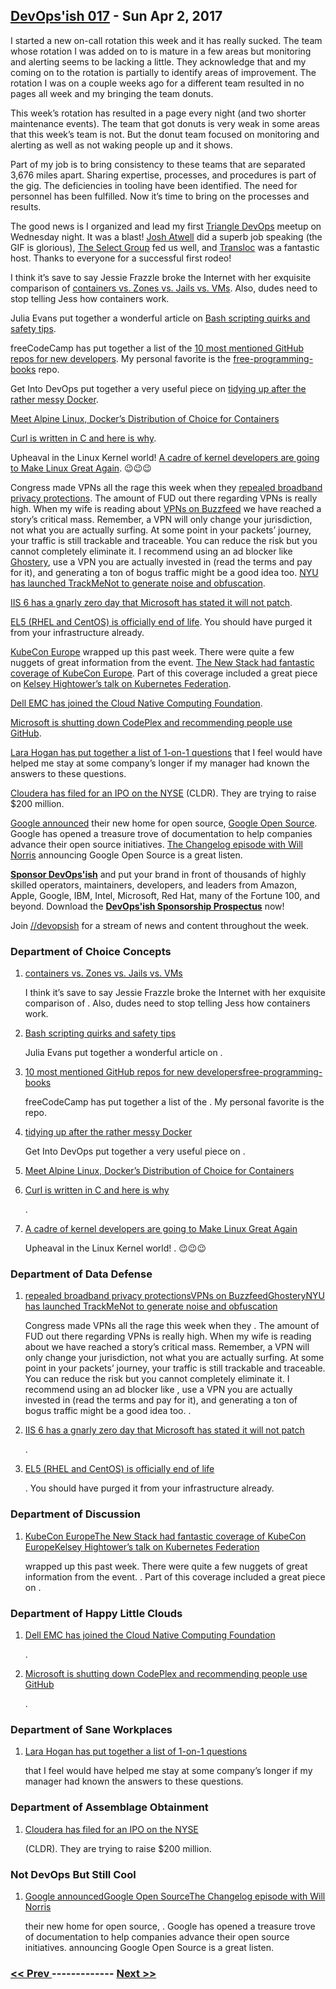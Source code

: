## [DevOps'ish 017](https://devopsish.com/017) - Sun Apr 2, 2017

I started a new on-call rotation this week and it has really sucked. The team whose rotation I was added on to is mature in a few areas but monitoring and alerting seems to be lacking a little. They acknowledge that and my coming on to the rotation is partially to identify areas of improvement. The rotation I was on a couple weeks ago for a different team resulted in no pages all week and my bringing the team donuts.

This week’s rotation has resulted in a page every night (and two shorter maintenance events). The team that got donuts is very weak in some areas that this week’s team is not. But the donut team focused on monitoring and alerting as well as not waking people up and it shows.

Part of my job is to bring consistency to these teams that are separated 3,676 miles apart. Sharing expertise, processes, and procedures is part of the gig. The deficiencies in tooling have been identified. The need for personnel has been fulfilled. Now it’s time to bring on the processes and results.

The good news is I organized and lead my first <a href="https://tridevops.com">Triangle DevOps</a> meetup on Wednesday night. It was a blast! <a href="https://twitter.com/Josh_Atwell">Josh Atwell</a> did a superb job speaking (the GIF is glorious), <a href="http://www.selectgroup.com/">The Select Group</a> fed us well, and <a href="http://transloc.com/">Transloc</a> was a fantastic host. Thanks to everyone for a successful first rodeo!

I think it’s save to say Jessie Frazzle broke the Internet with her exquisite comparison of <a href="https://blog.jessfraz.com/post/containers-zones-jails-vms/">containers vs. Zones vs. Jails vs. VMs</a>. Also, dudes need to stop telling Jess how containers work.

Julia Evans put together a wonderful article on <a href="http://jvns.ca/blog/2017/03/26/bash-quirks/">Bash scripting quirks and safety tips</a>.

freeCodeCamp has put together a list of the <a href="https://medium.freecodecamp.com/the-10-github-repos-people-mention-the-most-in-freecodecamps-main-chat-room-189750600fa4">10 most mentioned GitHub repos for new developers</a>. My personal favorite is the <a href="https://github.com/vhf/free-programming-books">free-programming-books</a> repo.

Get Into DevOps put together a very useful piece on <a href="https://getintodevops.com/blog/keeping-the-whale-happy-how-to-clean-up-after-docker">tidying up after the rather messy Docker</a>.

<a href="https://thenewstack.io/alpine-linux-heart-docker/">Meet Alpine Linux, Docker’s Distribution of Choice for Containers</a>

<a href="https://daniel.haxx.se/blog/2017/03/27/curl-is-c/">Curl is written in C and here is why</a>.

Upheaval in the Linux Kernel world! <a href="https://lkml.org/lkml/2017/3/31/641">A cadre of kernel developers are going to Make Linux Great Again</a>. 😉😉😉

Congress made VPNs all the rage this week when they <a href="http://www.dslreports.com/shownews/The-GOP-Just-Killed-Consumer-Broadband-Privacy-Protections-139244">repealed broadband privacy protections</a>. The amount of FUD out there regarding VPNs is really high. When my wife is reading about <a href="https://www.buzzfeed.com/nicolenguyen/how-to-keep-your-browsing-history-actually-private">VPNs on Buzzfeed</a> we have reached a story’s critical mass. Remember, a VPN will only change your jurisdiction, not what you are actually surfing. At some point in your packets’ journey, your traffic is still trackable and traceable. You can reduce the risk but you cannot completely eliminate it. I recommend using an ad blocker like <a href="https://www.ghostery.com/">Ghostery</a>, use a VPN you are actually invested in (read the terms and pay for it), and generating a ton of bogus traffic might be a good idea too. <a href="https://cs.nyu.edu/trackmenot/">NYU has launched TrackMeNot to generate noise and obfuscation</a>.

<a href="http://www.pcworld.com/article/3186748/security/millions-of-websites-affected-by-unpatched-flaw-in-microsoft-iis-6-web-server.html">IIS 6 has a gnarly zero day that Microsoft has stated it will not patch</a>.

<a href="https://access.redhat.com/support/policy/updates/errata">EL5 (RHEL and CentOS) is officially end of life</a>. You should have purged it from your infrastructure already.

<a href="http://events.linuxfoundation.org/events/cloudnativecon-and-kubecon-europe">KubeCon Europe</a> wrapped up this past week. There were quite a few nuggets of great information from the event. <a href="https://www.thenewstack.io/tag/KubeCon-Europe-2017">The New Stack had fantastic coverage of KubeCon Europe</a>. Part of this coverage included a great piece on <a href="https://thenewstack.io/kubernetes-federation-post-configuration-management-universe/">Kelsey Hightower’s talk on Kubernetes Federation</a>.

<a href="https://blog.codedellemc.com/2017/03/29/cloud-native-computing-foundation-announces-dell-technologies-platinum-member/">Dell EMC has joined the Cloud Native Computing Foundation</a>.

<a href="https://blogs.msdn.microsoft.com/bharry/2017/03/31/shutting-down-codeplex/">Microsoft is shutting down CodePlex and recommending people use GitHub</a>.

<a href="http://larahogan.me/blog/first-one-on-one-questions/">Lara Hogan has put together a list of 1-on-1 questions</a> that I feel would have helped me stay at some company’s longer if my manager had known the answers to these questions.

<a href="https://venturebeat.com/2017/03/31/cloudera-files-to-raise-200-million-in-ipo/">Cloudera has filed for an IPO on the NYSE</a> (CLDR). They are trying to raise $200 million.

<a href="https://opensource.googleblog.com/2017/03/a-new-home-for-google-open-source.html?m=1">Google announced</a> their new home for open source, <a href="https://opensource.google.com/">Google Open Source</a>. Google has opened a treasure trove of documentation to help companies advance their open source initiatives. <a href="https://changelog.com/podcast/245">The Changelog episode with Will Norris</a> announcing Google Open Source is a great listen.

<a href="https://devopsish.com/sponsor/" title="Sponsor DevOps&#39;ish"><strong>Sponsor DevOps&#39;ish</strong></a> and put your brand in front of thousands of highly skilled operators, maintainers, developers, and leaders from Amazon, Apple, Google, IBM, Intel, Microsoft, Red Hat, many of the Fortune 100, and beyond. Download the <strong><a href="https://devopsi.sh/prospectus">DevOps&#39;ish Sponsorship Prospectus</a></strong> now!

Join <a href="https://www.reddit.com/r/devopsish/">/<span class="fa fa-reddit-alien fa-sm" aria-hidden="true"></span>/devopsish</a> for a stream of news and content throughout the week.

### Department of Choice Concepts

1. [containers vs. Zones vs. Jails vs. VMs](https://blog.jessfraz.com/post/containers-zones-jails-vms/)

    I think it’s save to say Jessie Frazzle broke the Internet with her exquisite comparison of . Also, dudes need to stop telling Jess how containers work.
1. [Bash scripting quirks and safety tips](http://jvns.ca/blog/2017/03/26/bash-quirks/)

    Julia Evans put together a wonderful article on .
1. [10 most mentioned GitHub repos for new developersfree-programming-books](https://medium.freecodecamp.com/the-10-github-repos-people-mention-the-most-in-freecodecamps-main-chat-room-189750600fa4)

    freeCodeCamp has put together a list of the . My personal favorite is the  repo.
1. [tidying up after the rather messy Docker](https://getintodevops.com/blog/keeping-the-whale-happy-how-to-clean-up-after-docker)

    Get Into DevOps put together a very useful piece on .
1. [Meet Alpine Linux, Docker’s Distribution of Choice for Containers](https://thenewstack.io/alpine-linux-heart-docker/)

    
1. [Curl is written in C and here is why](https://daniel.haxx.se/blog/2017/03/27/curl-is-c/)

    .
1. [A cadre of kernel developers are going to Make Linux Great Again](https://lkml.org/lkml/2017/3/31/641)

    Upheaval in the Linux Kernel world! . 😉😉😉
### Department of Data Defense

1. [repealed broadband privacy protectionsVPNs on BuzzfeedGhosteryNYU has launched TrackMeNot to generate noise and obfuscation](http://www.dslreports.com/shownews/The-GOP-Just-Killed-Consumer-Broadband-Privacy-Protections-139244)

    Congress made VPNs all the rage this week when they . The amount of FUD out there regarding VPNs is really high. When my wife is reading about  we have reached a story’s critical mass. Remember, a VPN will only change your jurisdiction, not what you are actually surfing. At some point in your packets’ journey, your traffic is still trackable and traceable. You can reduce the risk but you cannot completely eliminate it. I recommend using an ad blocker like , use a VPN you are actually invested in (read the terms and pay for it), and generating a ton of bogus traffic might be a good idea too. .
1. [IIS 6 has a gnarly zero day that Microsoft has stated it will not patch](http://www.pcworld.com/article/3186748/security/millions-of-websites-affected-by-unpatched-flaw-in-microsoft-iis-6-web-server.html)

    .
1. [EL5 (RHEL and CentOS) is officially end of life](https://access.redhat.com/support/policy/updates/errata)

    . You should have purged it from your infrastructure already.
### Department of Discussion

1. [KubeCon EuropeThe New Stack had fantastic coverage of KubeCon EuropeKelsey Hightower’s talk on Kubernetes Federation](http://events.linuxfoundation.org/events/cloudnativecon-and-kubecon-europe)

    wrapped up this past week. There were quite a few nuggets of great information from the event. . Part of this coverage included a great piece on .
### Department of Happy Little Clouds

1. [Dell EMC has joined the Cloud Native Computing Foundation](https://blog.codedellemc.com/2017/03/29/cloud-native-computing-foundation-announces-dell-technologies-platinum-member/)

    .
1. [Microsoft is shutting down CodePlex and recommending people use GitHub](https://blogs.msdn.microsoft.com/bharry/2017/03/31/shutting-down-codeplex/)

    .
### Department of Sane Workplaces

1. [Lara Hogan has put together a list of 1-on-1 questions](http://larahogan.me/blog/first-one-on-one-questions/)

    that I feel would have helped me stay at some company’s longer if my manager had known the answers to these questions.
### Department of Assemblage Obtainment

1. [Cloudera has filed for an IPO on the NYSE](https://venturebeat.com/2017/03/31/cloudera-files-to-raise-200-million-in-ipo/)

    (CLDR). They are trying to raise $200 million.
### Not DevOps But Still Cool

1. [Google announcedGoogle Open SourceThe Changelog episode with Will Norris](https://opensource.googleblog.com/2017/03/a-new-home-for-google-open-source.html?m=1)

    their new home for open source, . Google has opened a treasure trove of documentation to help companies advance their open source initiatives.  announcing Google Open Source is a great listen.

### [ << Prev ](sreweekly-16.md) ------------- [ Next >> ](sreweekly-18.md)